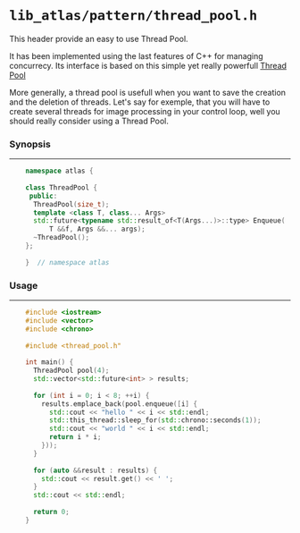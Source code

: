 # `lib_atlas/pattern/thread_pool.h`

This header provide an easy to use Thread Pool.

It has been implemented using the last features of C++ for managing concurrecy.
Its interface is based on this simple yet really powerfull
[Thread Pool](https://github.com/progschj/ThreadPool)

More generally, a thread pool is usefull when you want to save the creation
and the deletion of threads. Let's say for exemple, that you will have to
create several threads for image processing in your control loop, well you
should really consider using a Thread Pool.

### Synopsis
***

```Cpp
    namespace atlas {
    
    class ThreadPool {
     public:
      ThreadPool(size_t);
      template <class T, class... Args>
      std::future<typename std::result_of<T(Args...)>::type> Enqueue(
          T &&f, Args &&... args);
      ~ThreadPool();
    };
    
    }  // namespace atlas
```

### Usage
***

```Cpp
    #include <iostream>
    #include <vector>
    #include <chrono>
    
    #include <thread_pool.h"
    
    int main() {
      ThreadPool pool(4);
      std::vector<std::future<int> > results;
    
      for (int i = 0; i < 8; ++i) {
        results.emplace_back(pool.enqueue([i] {
          std::cout << "hello " << i << std::endl;
          std::this_thread::sleep_for(std::chrono::seconds(1));
          std::cout << "world " << i << std::endl;
          return i * i;
        }));
      }
    
      for (auto &&result : results) {
        std::cout << result.get() << ' ';
      }
      std::cout << std::endl;
    
      return 0;
    }
```
